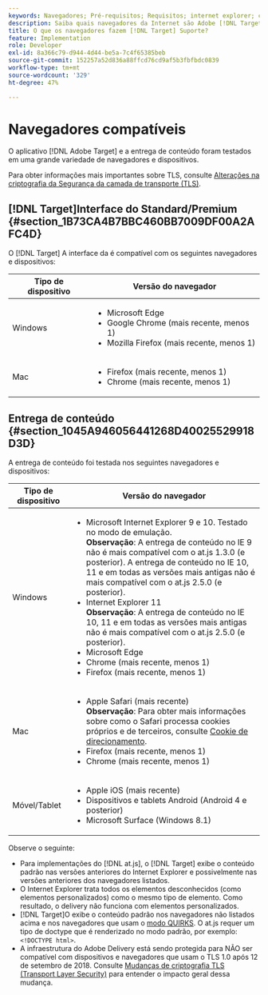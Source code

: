 ```yaml
---
keywords: Navegadores; Pré-requisitos; Requisitos; internet explorer; chrome; firefox; safari; android; surface
description: Saiba quais navegadores da Internet são Adobe [!DNL Target] O suporta para sua interface e para entrega de conteúdo.
title: O que os navegadores fazem [!DNL Target] Suporte?
feature: Implementation
role: Developer
exl-id: 8a366c79-d944-4d44-be5a-7c4f65385beb
source-git-commit: 152257a52d836a88ffcd76cd9af5b3fbfbdc0839
workflow-type: tm+mt
source-wordcount: '329'
ht-degree: 47%

---
```


# Navegadores compatíveis

O aplicativo [!DNL Adobe Target] e a entrega de conteúdo foram testados em uma grande variedade de navegadores e dispositivos.

Para obter informações mais importantes sobre TLS, consulte [Alterações na criptografia da Segurança da camada de transporte (TLS)](/help/main/c-implementing-target/c-considerations-before-you-implement-target/tls-transport-layer-security-encryption.md#concept_CC1001E9D3AE4BABAF90B8311B0A6451).

## [!DNL Target]Interface do Standard/Premium {#section_1B73CA4B7BBC460BB7009DF00A2AFC4D}

O [!DNL Target] A interface da é compatível com os seguintes navegadores e dispositivos:

| Tipo de dispositivo | Versão do navegador |
|--- |--- |
| Windows | <ul><li>Microsoft Edge</li><li>Google Chrome (mais recente, menos 1)</li><li>Mozilla Firefox (mais recente, menos 1)</li></ul> |
| Mac | <ul><li>Firefox (mais recente, menos 1)</li><li>Chrome (mais recente, menos 1)</li></ul> |

## Entrega de conteúdo {#section_1045A946056441268D40025529918D3D}

A entrega de conteúdo foi testada nos seguintes navegadores e dispositivos:

| Tipo de dispositivo | Versão do navegador |
|--- |--- |
| Windows | <ul><li>Microsoft Internet Explorer 9 e 10. Testado no modo de emulação.<br>**Observação**: A entrega de conteúdo no IE 9 não é mais compatível com o at.js 1.3.0 (e posterior). A entrega de conteúdo no IE 10, 11 e em todas as versões mais antigas não é mais compatível com o at.js 2.5.0 (e posterior).</li><li>Internet Explorer 11 <br>**Observação**: A entrega de conteúdo no IE 10, 11 e em todas as versões mais antigas não é mais compatível com o at.js 2.5.0 (e posterior).</li><li>Microsoft Edge</li><li>Chrome (mais recente, menos 1)</li><li>Firefox (mais recente, menos 1)</li></ul> |
| Mac | <ul><li>Apple Safari (mais recente)<br>**Observação**: Para obter mais informações sobre como o Safari processa cookies próprios e de terceiros, consulte [Cookie de direcionamento](/help/main/c-implementing-target/c-implementing-target-for-client-side-web/t-mbox-download/cookie-behavior.md).</li><li>Firefox (mais recente, menos 1)</li><li>Chrome (mais recente, menos 1)</li></ul> |
| Móvel/Tablet | <ul><li>Apple iOS (mais recente)</li><li>Dispositivos e tablets Android (Android 4 e posterior)</li><li>Microsoft Surface (Windows 8.1)</li></ul> |

Observe o seguinte:

* Para implementações do [!DNL at.js], o [!DNL Target] exibe o conteúdo padrão nas versões anteriores do Internet Explorer e possivelmente nas versões anteriores dos navegadores listados.
* O Internet Explorer trata todos os elementos desconhecidos (como elementos personalizados) como o mesmo tipo de elemento. Como resultado, o delivery não funciona com elementos personalizados.
* [!DNL Target]O exibe o conteúdo padrão nos navegadores não listados acima e nos navegadores que usam o [modo QUIRKS](https://en.wikipedia.org/wiki/Quirks_mode). O at.js requer um tipo de doctype que é renderizado no modo padrão, por exemplo: `<!DOCTYPE html>`.
* A infraestrutura do Adobe Delivery está sendo protegida para NÃO ser compatível com dispositivos e navegadores que usam o TLS 1.0 após 12 de setembro de 2018. Consulte [Mudanças de criptografia TLS (Transport Layer Security)](/help/main/c-implementing-target/c-considerations-before-you-implement-target/tls-transport-layer-security-encryption.md#concept_CC1001E9D3AE4BABAF90B8311B0A6451) para entender o impacto geral dessa mudança.
